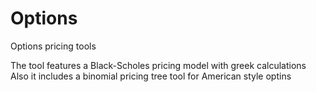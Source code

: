 # Options
Options pricing tools

The tool features a Black-Scholes pricing model with greek calculations
Also it includes a binomial pricing tree tool for American style optins

